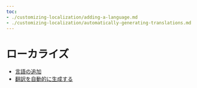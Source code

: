 ```yaml
---
toc:
- ./customizing-localization/adding-a-language.md
- ./customizing-localization/automatically-generating-translations.md
---
```

# ローカライズ

- [言語の追加](./customizing-localization/adding-a-language.md)
- [翻訳を自動的に生成する](./customizing-localization/automatically-generating-translations.md)